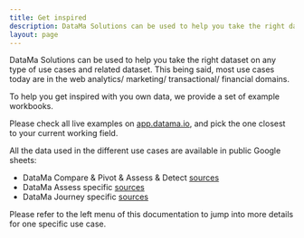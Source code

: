 ```yaml
---
title: Get inspired
description: DataMa Solutions can be used to help you take the right dataset on any type of use cases and related dataset.
layout: page
---
```


DataMa Solutions can be used to help you take the right dataset on any type of use cases and related dataset.
This being said, most use cases today are in the web analytics/ marketing/ transactional/ financial domains.

To help you get inspired with you own data, we provide a set of example workbooks.

Please check all live examples on [app.datama.io](https://app.datama.io/), and pick the one closest to your current working field.

All the data used in the different use cases are available in public Google sheets:
* DataMa Compare & Pivot & Assess & Detect [sources](https://docs.google.com/spreadsheets/d/1bNEeqm5CfpPmYPr_t4ff1xcJkSBKoVvwJd4vKB0sDzs/edit#gid=0)
* DataMa Assess specific [sources](https://docs.google.com/spreadsheets/d/1VJJ2j5ldrSfvLQatd9SAikIJX_2dhBgDCjkdX_oUgB4/edit#gid=0)
* DataMa Journey specific [sources](https://docs.google.com/spreadsheets/d/1Z2JovUx_q7uLR2iy_fukiJWpIrA1o5wfvfnaHQUgBE4/edit#gid=0)

Please refer to the left menu of this documentation to jump into more details for one specific use case.


